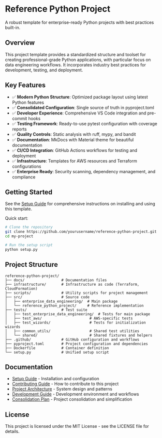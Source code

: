 # Reference Python Project

A robust template for enterprise-ready Python projects with best practices built-in.

## Overview

This project template provides a standardized structure and toolset for creating professional-grade
Python applications, with particular focus on data engineering workflows. It incorporates industry
best practices for development, testing, and deployment.

## Key Features

- ✅ **Modern Python Structure**: Optimized package layout using latest Python features
- ✅ **Consolidated Configuration**: Single source of truth in pyproject.toml
- ✅ **Developer Experience**: Comprehensive VS Code integration and pre-commit hooks
- ✅ **Testing Framework**: Ready-to-use pytest configuration with coverage reports
- ✅ **Quality Controls**: Static analysis with ruff, mypy, and bandit
- ✅ **Documentation**: MkDocs with Material theme for beautiful documentation
- ✅ **CI/CD Integration**: GitHub Actions workflows for testing and deployment
- ✅ **Infrastructure**: Templates for AWS resources and Terraform configurations
- ✅ **Enterprise Ready**: Security scanning, dependency management, and compliance

## Getting Started

See the [Setup Guide](./SETUP.md) for comprehensive instructions on installing and using this
template.

Quick start:

```bash
# Clone the repository
git clone https://github.com/yourusername/reference-python-project.git my-project
cd my-project

# Run the setup script
python setup.py
```

## Project Structure

```
reference-python-project/
├── docs/                 # Documentation files
├── infrastructure/       # Infrastructure as code (Terraform, CloudFormation)
├── scripts/              # Utility scripts for project management
├── src/                  # Source code
│   ├── enterprise_data_engineering/  # Main package
│   └── reference_python_project/     # Reference implementation
├── tests/                # Test suite
│   ├── test_enterprise_data_engineering/  # Tests for main package
│   ├── test_aws/                      # AWS-specific tests
│   ├── test_wizards/                  # Tests for initialization wizards
│   ├── common_utils/                  # Shared test utilities
│   └── shared/                        # Shared fixtures and helpers
├── .github/              # GitHub configuration and workflows
├── pyproject.toml        # Project configuration and dependencies
├── Dockerfile            # Container definition
└── setup.py              # Unified setup script
```

## Documentation

- [Setup Guide](./SETUP.md) - Installation and configuration
- [Contributing Guide](./CONTRIBUTING.md) - How to contribute to this project
- [Project Architecture](./docs/architecture.md) - System design and patterns
- [Development Guide](./docs/development.md) - Development environment and workflows
- [Consolidation Plan](./CONSOLIDATION_PLAN.md) - Project consolidation and simplification

## License

This project is licensed under the MIT License - see the LICENSE file for details.

